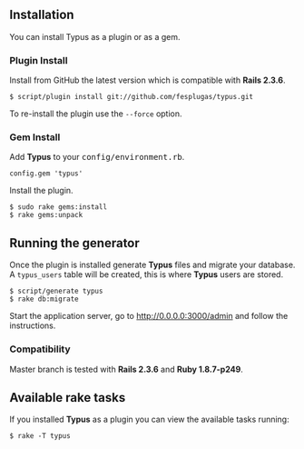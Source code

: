## Installation

You can install Typus as a plugin or as a gem.

### Plugin Install

Install from GitHub the latest version which is compatible with **Rails 2.3.6**.

    $ script/plugin install git://github.com/fesplugas/typus.git

To re-install the plugin use the `--force` option.

### Gem Install

Add **Typus** to your <tt>config/environment.rb</tt>.

    config.gem 'typus'

Install the plugin.

    $ sudo rake gems:install
    $ rake gems:unpack

## Running the generator

Once the plugin is installed generate **Typus** files and migrate your database. A `typus_users` table will be created, this is where **Typus** users are stored.

    $ script/generate typus
    $ rake db:migrate

Start the application server, go to <http://0.0.0.0:3000/admin> and follow the instructions.

### Compatibility

Master branch is tested with **Rails 2.3.6** and **Ruby 1.8.7-p249**.

## Available rake tasks

If you installed **Typus** as a plugin you can view the available tasks running:

    $ rake -T typus
